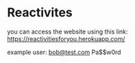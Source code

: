 # Reactivites

you can access the website using this link:
https://reactivitiesforyou.herokuapp.com/


example user:
bob@test.com
Pa$$w0rd
